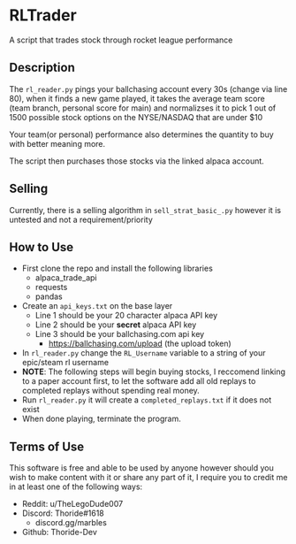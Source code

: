 # RLTrader
A script that trades stock through rocket league performance

## Description
The ``rl_reader.py`` pings your ballchasing account every 30s (change via line 80), 
when it finds a new game played, it takes the average team score (team branch, personal score for main) 
and normalizses it to pick 1 out of 1500 possible stock options on the NYSE/NASDAQ that are under $10

Your team(or personal) performance also determines the quantity to buy with better meaning more.

The script then purchases those stocks via the linked alpaca account. 

## Selling
Currently, there is a selling algorithm in ``sell_strat_basic_.py`` however it is untested and not a requirement/priority

## How to Use
- First clone the repo and install the following libraries
  - alpaca_trade_api
  - requests
  - pandas
- Create an ``api_keys.txt`` on the base layer
  - Line 1 should be your 20 character alpaca API key
  - Line 2 should be your **secret** alpaca API key
  - Line 3 should be your ballchasing.com api key
    - https://ballchasing.com/upload (the upload token)
- In ``rl_reader.py`` change the ``RL_Username`` variable to a string of your epic/steam rl username
- **NOTE**: The following steps will begin buying stocks, I reccomend linking to a paper account first, to let the software add all old replays to completed replays without spending real money.
- Run ``rl_reader.py`` it will create a ``completed_replays.txt`` if it does not exist
- When done playing, terminate the program.

## Terms of Use
This software is free and able to be used by anyone however should you wish to make content with it or share any part of it, I require you to credit me in at least one of the following ways:
- Reddit: u/TheLegoDude007
- Discord: Thoride#1618
  - discord.gg/marbles
- Github: Thoride-Dev
